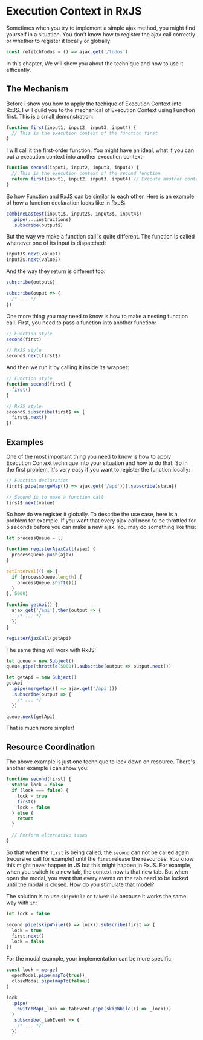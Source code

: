 # Execution Context in RxJS

Sometimes when you try to implement a simple ajax method, you might find yourself in a situation. You don't know how to register the ajax call correctly or whether to register it locally or globally:

```jsx
const refetchTodos = () => ajax.get('/todos')
```

In this chapter, We will show you about the technique and how to use it efficently.

## The Mechanism

Before i show you how to apply the techique of Execution Context into RxJS. I will guild you to the mechanical of Execution Context using Function first. This is a small demonstration:

```jsx
function first(input1, input2, input3, input4) {
  // This is the execution context of the function first
}
```

I will call it the first-order function. You might have an ideal, what if you can put a execution context into another execution context:

```jsx
function second(input1, input2, input3, input4) {
  // This is the execution context of the second function
  return first(input1, input2, input3, input4) // Execute another context
}
```

So how Function and RxJS can be similar to each other. Here is an example of how a function declaration looks like in RxJS:

```jsx
combineLastest(input1$, input2$, input3$, input4$)
  .pipe(...instructions)
  .subscribe(output$)
```

But the way we make a function call is quite different. The function is called whenever one of its input is dispatched:

```jsx
input1$.next(value1)
input2$.next(value2)
```

And the way they return is different too:

```jsx
subscribe(output$)

subscribe(ouput => {
  /* ... */
})
```

One more thing you may need to know is how to make a nesting function call. First, you need to pass a function into another function:

```jsx
// Function style
second(first)

// RxJS style
second$.next(first$)
```

And then we run it by calling it inside its wrapper:

```jsx
// Function style
function second(first) {
  first()
}

// RxJS style
second$.subscribe(first$ => {
  first$.next()
})
```

## Examples

One of the most important thing you need to know is how to apply Execution Context technique into your situation and how to do that. So in the first problem, it's very easy if you want to register the function locally:

```jsx
// Function declaration
first$.pipe(mergeMap(() => ajax.get('/api'))).subscribe(state$)

// Second is to make a function call
first$.next(value)
```

So how do we register it globally. To describe the use case, here is a problem for example. If you want that every ajax call need to be throttled for 5 seconds before you can make a new ajax. You may do something like this:

```jsx
let processQueue = []

function registerAjaxCall(ajax) {
  processQueue.push(ajax)
}

setInterval(() => {
  if (processQueue.length) {
    processQueue.shift()()
  }
}, 5000)

function getApi() {
  ajax.get('/api').then(output => {
    /* ... */
  })
}

registerAjaxCall(getApi)
```

The same thing will work with RxJS:

```jsx
let queue = new Subject()
queue.pipe(throttle(5000)).subscribe(output => output.next())

let getApi = new Subject()
getApi
  .pipe(mergeMap(() => ajax.get('/api')))
  .subscribe(output => {
    /* ... */
  })

queue.next(getApi)
```

That is much more simpler!

## Resource Coordination

The above example is just one technique to lock down on resource. There's another example i can show you:

```jsx
function second(first) {
  static lock = false
  if (lock === false) {
    lock = true
    first()
    lock = false
  } else {
    return
  }

  // Perform alternative tasks
}
```

So that when the `first` is being called, the `second` can not be called again (recursive call for example) until the `first` release the resources. You know this might never happen in JS but this might happen in RxJS. For example, when you switch to a new tab, the context now is that new tab. But when open the modal, you want that every events on the tab need to be locked until the modal is closed. How do you stimulate that model?

The solution is to use `skipWhile` or `takeWhile` because it works the same way with `if`:

```jsx
let lock = false

second.pipe(skipWhile(() => lock)).subscribe(first => {
  lock = true
  first.next()
  lock = false
})
```

For the modal example, your implementation can be more specific:

```jsx
const lock = merge(
  openModal.pipe(mapTo(true)),
  closeModal.pipe(mapTo(false))
)

lock
  .pipe(
    switchMap(_lock => tabEvent.pipe(skipWhile(() => _lock)))
  )
  .subscribe(_tabEvent => {
    /* ... */
  })
```
